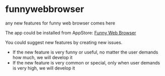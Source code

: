 # funnywebbrowser
any new features for funny web browser comes here

The app could be installed from AppStore: [Funny Web Browser](https://apps.apple.com/us/app/funny-web-browser/id1659209417)

You could suggest new features by creating new issues.

- If the new feature is very funny or useful, no matter the user demands how much, we will develop it
- If the new feature is very common or special, only when user demands is very high, we will develop it
